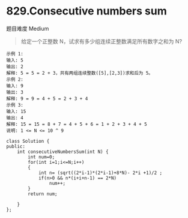 # 829.Consecutive numbers sum

题目难度 Medium

> 给定一个正整数 N，试求有多少组连续正整数满足所有数字之和为 N?
```
示例 1:
输入: 5
输出: 2
解释: 5 = 5 = 2 + 3，共有两组连续整数([5],[2,3])求和后为 5。
示例 2:
输入: 9
输出: 3
解释: 9 = 9 = 4 + 5 = 2 + 3 + 4
示例 3:
输入: 15
输出: 4
解释: 15 = 15 = 8 + 7 = 4 + 5 + 6 = 1 + 2 + 3 + 4 + 5
说明: 1 <= N <= 10 ^ 9
```

```
class Solution {
public:
    int consecutiveNumbersSum(int N) {
        int num=0;
        for(int i=1;i<=N;i++)
        {
            int n= (sqrt((2*i-1)*(2*i-1)+8*N)- 2*i +1)/2 ;
            if(n>0 && n*(i+i+n-1) == 2*N)
                num++;
        }
        return num;

    }
};
```
